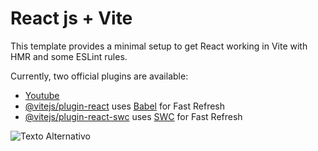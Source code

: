# React js + Vite

This template provides a minimal setup to get React working in Vite with HMR and some ESLint rules.

Currently, two official plugins are available:

- [Youtube](https://www.youtube.com/watch?v=YyQUdyak3i4)
- [@vitejs/plugin-react](https://github.com/vitejs/vite-plugin-react/blob/main/packages/plugin-react/README.md) uses [Babel](https://babeljs.io/) for Fast Refresh
- [@vitejs/plugin-react-swc](https://github.com/vitejs/vite-plugin-react-swc) uses [SWC](https://swc.rs/) for Fast Refresh

<img src="./src/assets/image.png" alt="Texto Alternativo">
